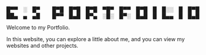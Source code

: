 
█▀▀ ░ █▀   █▀█ █▀█ █▀█ ▀█▀ █▀▀ █▀█ █ █░░ █ █▀█
██▄ ▄ ▄█   █▀▀ █▄█ █▀▄ ░█░ █▀░ █▄█ █ █▄▄ █ █▄█

Welcome to my Portfolio.

In this website, you can explore a little about me, and you can view my websites and other projects.
